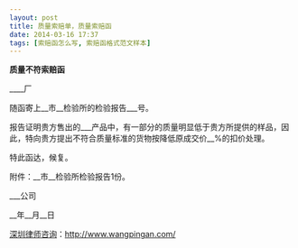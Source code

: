 ```yaml
---
layout: post
title: 质量索赔单，质量索赔函
date: 2014-03-16 17:37
tags: [索赔函怎么写, 索赔函格式范文样本]
---
```

<strong>质量不符索赔函</strong>

____厂

随函寄上__市__检验所的检验报告___号。

报告证明贵方售出的___产品中，有一部分的质量明显低于贵方所提供的样品，因此，特向贵方提出不符合质量标准的货物按降低原成交价__%的扣价处理。

特此函达，候复。

附件：__市__检验所检验报告1份。

___公司

__年__月__日

<a href="http://www.wangpingan.com/">深圳律师咨询</a>：<a href="http://www.wangpingan.com/">http://www.wangpingan.com/</a>

